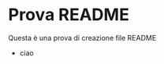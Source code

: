 <B> <BIG> Prova README </BIG> </B>
=============
<BODY>
Questa è una prova di creazione file README <BR>
<UL>
  <LI> ciao </LI>
  </UL>
  </BODY>
